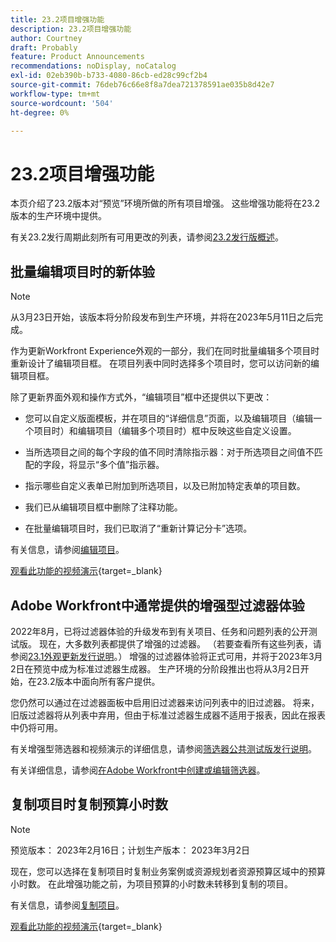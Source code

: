 ```yaml
---
title: 23.2项目增强功能
description: 23.2项目增强功能
author: Courtney
draft: Probably
feature: Product Announcements
recommendations: noDisplay, noCatalog
exl-id: 02eb390b-b733-4080-86cb-ed28c99cf2b4
source-git-commit: 76deb76c66e8f8a7dea721378591ae035b8d42e7
workflow-type: tm+mt
source-wordcount: '504'
ht-degree: 0%

---
```


# 23.2项目增强功能

本页介绍了23.2版本对“预览”环境所做的所有项目增强。 这些增强功能将在23.2版本的生产环境中提供。

有关23.2发行周期此刻所有可用更改的列表，请参阅[23.2发行版概述](/help/quicksilver/product-announcements/product-releases/23.2-release-activity/23-2-release-overview.md)。

## 批量编辑项目时的新体验

>[!NOTE]
>
>从3月23日开始，该版本将分阶段发布到生产环境，并将在2023年5月11日之后完成。

作为更新Workfront Experience外观的一部分，我们在同时批量编辑多个项目时重新设计了编辑项目框。 在项目列表中同时选择多个项目时，您可以访问新的编辑项目框。

除了更新界面外观和操作方式外，“编辑项目”框中还提供以下更改：

* 您可以自定义版面模板，并在项目的“详细信息”页面，以及编辑项目（编辑一个项目时）和编辑项目（编辑多个项目时）框中反映这些自定义设置。

* 当所选项目之间的每个字段的值不同时清除指示器：对于所选项目之间值不匹配的字段，将显示“多个值”指示器。

* 指示哪些自定义表单已附加到所选项目，以及已附加特定表单的项目数。

* 我们已从编辑项目框中删除了注释功能。

* 在批量编辑项目时，我们已取消了“重新计算记分卡”选项。

有关信息，请参阅[编辑项目](/help/quicksilver/manage-work/projects/manage-projects/edit-projects.md)。

[观看此功能的视频演示](https://video.tv.adobe.com/v/3416587/){target=_blank}

## Adobe Workfront中通常提供的增强型过滤器体验

2022年8月，已将过滤器体验的升级发布到有关项目、任务和问题列表的公开测试版。 现在，大多数列表都提供了增强的过滤器。 （若要查看所有这些列表，请参阅[23.1外观更新发行说明](/help/quicksilver/product-announcements/product-releases/23.1-release-activity/23-1-look-and-feel-updates.md)。） 增强的过滤器体验将正式可用，并将于2023年3月2日在预览中成为标准过滤器生成器。 生产环境的分阶段推出也将从3月2日开始，在23.2版本中面向所有客户提供。

您仍然可以通过在过滤器面板中启用旧过滤器来访问列表中的旧过滤器。 将来，旧版过滤器将从列表中弃用，但由于标准过滤器生成器不适用于报表，因此在报表中仍将可用。

有关增强型筛选器和视频演示的详细信息，请参阅[筛选器公共测试版发行说明](/help/quicksilver/product-announcements/product-releases/22.4-release-activity/22-4-project-enhancements.md)。

有关详细信息，请参阅[在Adobe Workfront中创建或编辑筛选器](/help/quicksilver/reports-and-dashboards/reports/reporting-elements/create-filters.md)。

## 复制项目时复制预算小时数

>[!NOTE]
>
>预览版本： 2023年2月16日；计划生产版本： 2023年3月2日

现在，您可以选择在复制项目时复制业务案例或资源规划者资源预算区域中的预算小时数。 在此增强功能之前，为项目预算的小时数未转移到复制的项目。

有关信息，请参阅[复制项目](/help/quicksilver/manage-work/projects/manage-projects/copy-project.md)。

[观看此功能的视频演示](https://video.tv.adobe.com/v/3415713/){target=_blank}
